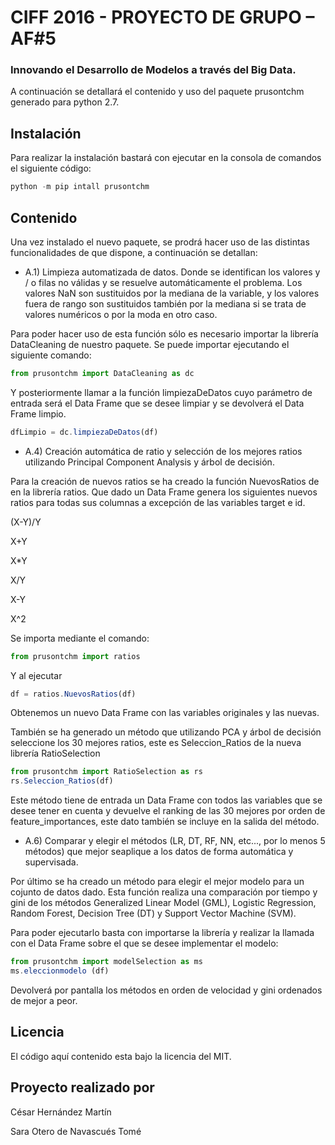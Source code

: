 # CIFF 2016 - PROYECTO DE GRUPO – AF#5

### Innovando el Desarrollo de Modelos a través del Big Data.

A continuación se detallará el contenido y uso del paquete prusontchm generado para python 2.7.

## Instalación

Para realizar la instalación bastará con ejecutar en la consola de comandos el siguiente código:

```javascript
python -m pip intall prusontchm
````

## Contenido

Una vez instalado el nuevo paquete, se prodrá hacer uso de las distintas funcionalidades de que dispone, a continuación se detallan:

* A.1) Limpieza automatizada de datos. Donde se identifican los valores y / o filas no válidas y se resuelve automáticamente el problema. Los valores NaN son sustituidos por la mediana de la variable, y los valores fuera de rango son sustituidos también por la mediana si se trata de valores numéricos o por la moda en otro caso.

Para poder hacer uso de esta función sólo es necesario importar la librería DataCleaning de nuestro paquete. Se puede importar ejecutando el siguiente comando:

```javascript
from prusontchm import DataCleaning as dc
````

Y posteriormente llamar a la función limpiezaDeDatos cuyo parámetro de entrada será el Data Frame que se desee limpiar y se devolverá el Data Frame limpio.

```javascript
dfLimpio = dc.limpiezaDeDatos(df)
```

* A.4) Creación automática de ratio y selección de los mejores ratios utilizando Principal Component Analysis y árbol de decisión.

Para la creación de nuevos ratios se ha creado la función NuevosRatios de en la librería ratios. Que dado un Data Frame genera los siguientes nuevos ratios para todas sus columnas a excepción de las variables target e id. 

(X-Y)/Y

 X+Y
 
X*Y

 X/Y
 
 X-Y
 
 X^2
 
 Se importa mediante el comando:
```javascript
from prusontchm import ratios
```

Y al ejecutar 
```javascript
df = ratios.NuevosRatios(df)
```
Obtenemos un nuevo Data Frame con las variables originales y las nuevas.

También se ha generado un método que utilizando PCA y árbol de decisión seleccione los 30 mejores ratios, este es Seleccion_Ratios de la nueva librería RatioSelection

```javascript
from prusontchm import RatioSelection as rs
rs.Seleccion_Ratios(df)
```
Este método tiene de entrada un Data Frame con todos las variables que se desee tener en cuenta y devuelve el ranking de las 30 mejores por orden de feature_importances, este dato también se incluye en la salida del método.

* A.6) Comparar y elegir el métodos (LR, DT, RF, NN, etc..., por lo menos 5 métodos) que mejor seaplique a los datos de forma automática y supervisada.

Por último se ha creado un método para elegir el mejor modelo para un cojunto de datos dado. Esta función realiza una comparación por tiempo y gini de los métodos Generalized Linear Model (GML), Logistic Regression, Random Forest, Decision Tree (DT) y Support Vector Machine (SVM).

Para poder ejecutarlo basta con importarse la librería y realizar la llamada con el Data Frame sobre el que se desee implementar el modelo:
```javascript
from prusontchm import modelSelection as ms
ms.eleccionmodelo (df)
```
Devolverá por pantalla los métodos en orden de velocidad y gini ordenados de mejor a peor.

## Licencia

El código aquí contenido esta bajo la licencia del MIT.

## Proyecto realizado por

César Hernández Martín

Sara Otero de Navascués Tomé
